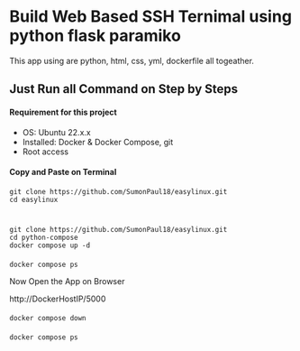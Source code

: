 #
# Build Web Based SSH Ternimal using python flask paramiko 
This app using are python, html, css, yml, dockerfile all togeather. 
## Just Run all Command on Step by Steps 
#### Requirement for this project
- OS: Ubuntu 22.x.x
- Installed: Docker & Docker Compose, git
- Root access

#### Copy and Paste on Terminal 
####
    git clone https://github.com/SumonPaul18/easylinux.git
    cd easylinux
#
####
    git clone https://github.com/SumonPaul18/easylinux.git
    cd python-compose
    docker compose up -d
####
    docker compose ps

Now Open the App on Browser     

http://DockerHostIP/5000
####
    docker compose down
####
    docker compose ps
####
    
####
    
